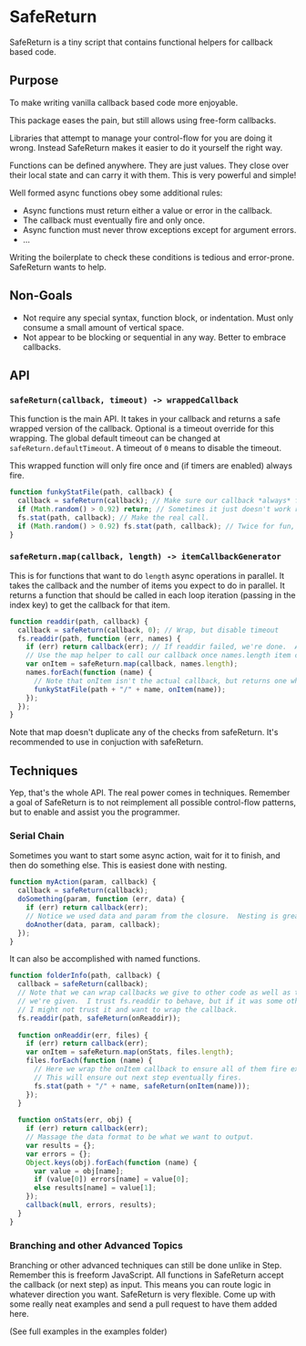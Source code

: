 # SafeReturn

SafeReturn is a tiny script that contains functional helpers for callback based code.

## Purpose

To make writing vanilla callback based code more enjoyable.

This package eases the pain, but still allows using free-form callbacks.

Libraries that attempt to manage your control-flow for you are doing it wrong.
Instead SafeReturn makes it easier to do it yourself the right way. 

Functions can be defined anywhere.  They are just values.  They close over
their local state and can carry it with them.  This is very powerful and simple!

Well formed async functions obey some additional rules:

 - Async functions must return either a value or error in the callback.
 - The callback must eventually fire and only once.
 - Async function must never throw exceptions except for argument errors.
 - ...

Writing the boilerplate to check these conditions is tedious and error-prone.
SafeReturn wants to help.

## Non-Goals

 - Not require any special syntax, function block, or indentation.  Must only
   consume a small amount of vertical space.
 - Not appear to be blocking or sequential in any way.  Better to embrace callbacks.

## API

### `safeReturn(callback, timeout) -> wrappedCallback`

This function is the main API.  It takes in your callback and returns a safe wrapped
version of the callback.  Optional is a timeout override for this wrapping.  The global
default timeout can be changed at `safeReturn.defaultTimeout`.  A timeout of `0`
means to disable the timeout.

This wrapped function will only fire once and (if timers are enabled) always fire.

```js
function funkyStatFile(path, callback) {  
  callback = safeReturn(callback); // Make sure our callback *always* fires once.
  if (Math.random() > 0.92) return; // Sometimes it just doesn't work right?
  fs.stat(path, callback); // Make the real call.
  if (Math.random() > 0.92) fs.stat(path, callback); // Twice for fun, right?
}
```

### `safeReturn.map(callback, length) -> itemCallbackGenerator`

This is for functions that want to do `length` async operations in parallel.
It takes the callback and the number of items you expect to do in parallel.  It
returns a function that should be called in each loop iteration (passing in the
index key) to get the callback for that item.

```js
function readdir(path, callback) {
  callback = safeReturn(callback, 0); // Wrap, but disable timeout
  fs.readdir(path, function (err, names) {
    if (err) return callback(err); // If readdir failed, we're done.  Abort.
    // Use the map helper to call our callback once names.length item callbacks fire.
    var onItem = safeReturn.map(callback, names.length);
    names.forEach(function (name) {
      // Note that onItem isn't the actual callback, but returns one when called.
      funkyStatFile(path + "/" + name, onItem(name));
    });
  });
}
```

Note that map doesn't duplicate any of the checks from safeReturn. It's 
recommended to use in conjuction with safeReturn.

## Techniques

Yep, that's the whole API.  The real power comes in techniques.  Remember a goal
of SafeReturn is to not reimplement all possible control-flow patterns, but to
enable and assist you the programmer.

### Serial Chain

Sometimes you want to start some async action, wait for it to finish, and then
do something else.  This is easiest done with nesting.  

```js
function myAction(param, callback) {
  callback = safeReturn(callback);
  doSomething(param, function (err, data) {
    if (err) return callback(err);
    // Notice we used data and param from the closure.  Nesting is great for simple stuff.
    doAnother(data, param, callback);
  });
}
```

It can also be accomplished with named functions.

```js
function folderInfo(path, callback) {
  callback = safeReturn(callback);
  // Note that we can wrap callbacks we give to other code as well as the ones
  // we're given.  I trust fs.readdir to behave, but if it was some other lib
  // I might not trust it and want to wrap the callback.
  fs.readdir(path, safeReturn(onReaddir)); 
  
  function onReaddir(err, files) {
    if (err) return callback(err);
    var onItem = safeReturn.map(onStats, files.length);
    files.forEach(function (name) {
      // Here we wrap the onItem callback to ensure all of them fire exactly once
      // This will ensure out next step eventually fires.
      fs.stat(path + "/" + name, safeReturn(onItem(name)));
    });
  }
  
  function onStats(err, obj) {
    if (err) return callback(err);
    // Massage the data format to be what we want to output.
    var results = {};
    var errors = {};
    Object.keys(obj).forEach(function (name) {
      var value = obj[name];
      if (value[0]) errors[name] = value[0];
      else results[name] = value[1];
    });
    callback(null, errors, results);
  }
}
```

### Branching and other Advanced Topics

Branching or other advanced techniques can still be done unlike in Step.  
Remember this is freeform JavaScript.  All functions in SafeReturn accept the
callback (or next step) as input.  This means you can route logic in whatever
direction you want. SafeReturn is very flexible.  Come up with some really neat
examples and send a pull request to have them added here.

(See full examples in the examples folder)
